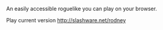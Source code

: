 An easily accessible roguelike you can play on your browser.

Play current version http://slashware.net/rodney